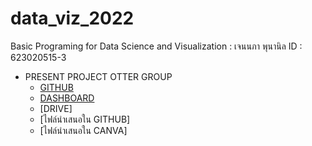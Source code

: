 # data_viz_2022
Basic Programing for Data Science and Visualization : เจนนภา พุนานิล ID : 623020515-3

* PRESENT PROJECT OTTER GROUP
  * [GITHUB](https://github.com/Jennapa-colab/data_viz_2022/edit/main/README.md)
  * [DASHBOARD](https://datastudio.google.com/u/0/reporting/b35836e7-e73b-4390-87d0-14414578151d/page/h5qoC?pli=1)
  * [DRIVE]
  * [ไฟล์นำเสนอใน GITHUB]
  * [ไฟล์นำเสนอใน CANVA]
